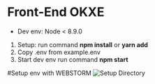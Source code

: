 # Front-End OKXE
- Dev env: Node < 8.9.0
1. Setup: run command **npm install** or **yarn add**
2. Copy .env from example.env
3. Start dev env run command **npm start**

#Setup env with WEBSTORM
![Setup Directory](https://www.screencast.com/t/dX75CR4sDW)

